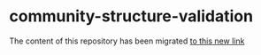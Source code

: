 # community-structure-validation

The content of this repository has been migrated [to this new link](https://github.com/mirkosignorelli/csv)
